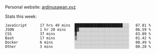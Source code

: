 Personal website: [ardinusawan.xyz](https://ardinusawan.xyz)

Stats this week:
<!--START_SECTION:waka-->

```text
JavaScript      17 hrs 49 mins  ██████████████████████░░░   87.81 %
JSON            1 hr 20 mins    █▓░░░░░░░░░░░░░░░░░░░░░░░   06.59 %
CSS             37 mins         ▓░░░░░░░░░░░░░░░░░░░░░░░░   03.09 %
Bash            17 mins         ▒░░░░░░░░░░░░░░░░░░░░░░░░   01.42 %
Docker          6 mins          ░░░░░░░░░░░░░░░░░░░░░░░░░   00.49 %
Other           3 mins          ░░░░░░░░░░░░░░░░░░░░░░░░░   00.28 %
```

<!--END_SECTION:waka-->
